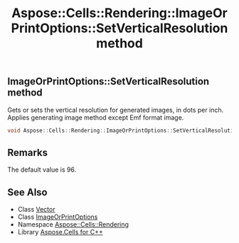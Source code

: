 ﻿---
title: Aspose::Cells::Rendering::ImageOrPrintOptions::SetVerticalResolution method
linktitle: SetVerticalResolution
second_title: Aspose.Cells for C++ API Reference
description: 'Aspose::Cells::Rendering::ImageOrPrintOptions::SetVerticalResolution method. Gets or sets the vertical resolution for generated images, in dots per inch. Applies generating image method except Emf format image in C++.'
type: docs
weight: 1100
url: /cpp/aspose.cells.rendering/imageorprintoptions/setverticalresolution/
---
## ImageOrPrintOptions::SetVerticalResolution method


Gets or sets the vertical resolution for generated images, in dots per inch. Applies generating image method except Emf format image.

```cpp
void Aspose::Cells::Rendering::ImageOrPrintOptions::SetVerticalResolution(int32_t value)
```

## Remarks


The default value is 96. 
## See Also

* Class [Vector](../../../aspose.cells/vector/)
* Class [ImageOrPrintOptions](../)
* Namespace [Aspose::Cells::Rendering](../../)
* Library [Aspose.Cells for C++](../../../)
